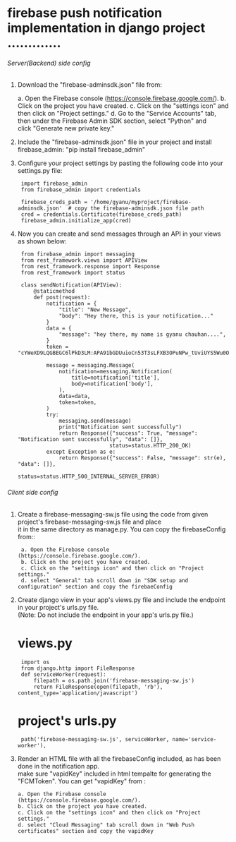 # firebase push notification implementation in django project .............


###### Server(Backend) side config ################

1. Download the "firebase-adminsdk.json" file from: 

    a. Open the Firebase console (https://console.firebase.google.com/). 
    b. Click on the project you have created. 
    c. Click on the "settings icon" and then click on "Project settings." 
    d. Go to the "Service Accounts" tab, then under the Firebase Admin SDK section, select "Python" and  \
    click "Generate new private key."

2. Include the "firebase-adminsdk.json" file in your project and install firebase_admin: 
     "pip install firebase_admin"

3. Configure your project settings by pasting the following code into your settings.py file:

        import firebase_admin
        from firebase_admin import credentials

        firebase_creds_path = '/home/gyanu/myproject/firebase-adminsdk.json'  # copy the firebase-adminsdk.json file path
        cred = credentials.Certificate(firebase_creds_path)
        firebase_admin.initialize_app(cred)

4. Now you can create and send messages through an API in your views as shown below:

        from firebase_admin import messaging
        from rest_framework.views import APIView
        from rest_framework.response import Response
        from rest_framework import status

        class sendNotification(APIView):
            @staticmethod
            def post(request):
                notification = {
                    "title": "New Message",
                    "body": "Hey there, this is your notification..."
                }
                data = {
                    "message": "hey there, my name is gyanu chauhan....",
                }
                token = "cYWeXD9LQGBEGC6lPkD3LM:APA91bGDUuioCn53T3sLFXB3OPuNPw_tUviUYS5Wu0O1wMdSrXkUtid9HwVyh0Q4pxUHzZNg8P35sbnavOAu3JWz32__pB19i2sL0zz1kb5n3Ptuix87SCCWiXlDE8tniMEIp3uZV76kjl"
                
                message = messaging.Message(
                    notification=messaging.Notification(
                        title=notification['title'],
                        body=notification['body'],
                    ),
                    data=data, 
                    token=token,
                )
                try:
                    messaging.send(message)
                    print("Notification sent successfully")
                    return Response({"success": True, "message": "Notification sent successfully", "data": []},
                                    status=status.HTTP_200_OK)
                except Exception as e:
                    return Response({"success": False, "message": str(e), "data": []},
                                    status=status.HTTP_500_INTERNAL_SERVER_ERROR)



###### Client side config ################

1. Create a firebase-messaging-sw.js file using the code from given project's firebase-messaging-sw.js file and place \
   it in the same directory as manage.py. You can copy the firebaseConfig from::

        a. Open the Firebase console (https://console.firebase.google.com/). 
        b. Click on the project you have created. 
        c. Click on the "settings icon" and then click on "Project settings." 
        d. select "General" tab scroll down in "SDK setup and configuration" section and copy the firebaeConfig

2. Create django view in your app's views.py file and include the endpoint in your project's urls.py file. \
   (Note: Do not include the endpoint in your app's urls.py file.)    
    
    # views.py
        import os
        from django.http import FileResponse
        def serviceWorker(request):
            filepath = os.path.join('firebase-messaging-sw.js')
            return FileResponse(open(filepath, 'rb'), content_type='application/javascript')   

    # project's urls.py 
        path('firebase-messaging-sw.js', serviceWorker, name='service-worker'), 

3.  Render an HTML file with all the firebaseConfig included, as has been done in the notification app.\
    make sure "vapidKey" included in html tempalte for generating the "FCMToken". You can get "vapidKey" from :

        a. Open the Firebase console (https://console.firebase.google.com/). 
        b. Click on the project you have created. 
        c. Click on the "settings icon" and then click on "Project settings." 
        d. select "Cloud Messaging" tab scroll down in "Web Push certificates" section and copy the vapidKey

                    